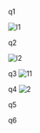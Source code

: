 q1 

![l1](https://user-images.githubusercontent.com/123714247/215960854-945a7f32-8106-4e04-8d88-110c714a716b.png)


q2

![l2](https://user-images.githubusercontent.com/123714247/215960870-fac0365f-b3f2-4b22-9885-d443a0a73f2c.png)



q3
![11](https://user-images.githubusercontent.com/123714247/217431080-a166ff24-ad1e-4a8b-aba8-b76fb72e989d.png)



q4
![2](https://user-images.githubusercontent.com/123714247/217433974-b9ffb5be-93f9-40ff-8ba3-7f26eac70b63.png)




q5




q6



